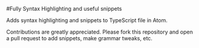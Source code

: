 #Fully Syntax Highlighting and useful snippets

Adds syntax highlighting and snippets to TypeScript file in Atom.

Contributions are greatly appreciated. Please fork this repository and open a
pull request to add snippets, make grammar tweaks, etc.
